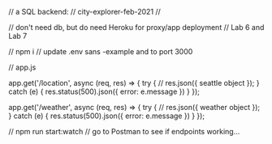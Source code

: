 // a SQL backend:
// city-explorer-feb-2021
// 

// don't need db, but do need Heroku for proxy/app deployment
// Lab 6 and Lab 7

// npm i
// update .env sans -example and to port 3000

// app.js


app.get('/location', async (req, res) => {
    try {
        // res.json({ seattle object });
    } catch (e) {
        res.status(500).json({ error: e.message })
    }
});


app.get('/weather', async (req, res) => {
    try {
        // res.json({ weather object });
    } catch (e) {
        res.status(500).json({ error: e.message })
    }
});

// npm run start:watch
// go to Postman to see if endpoints working...
